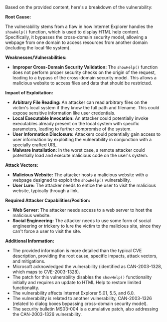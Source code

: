 Based on the provided content, here's a breakdown of the vulnerability:

**Root Cause:**

The vulnerability stems from a flaw in how Internet Explorer handles the `showHelp()` function, which is used to display HTML help content. Specifically, it bypasses the cross-domain security model, allowing a webpage from one domain to access resources from another domain (including the local file system).

**Weaknesses/Vulnerabilities:**

*   **Improper Cross-Domain Security Validation:** The `showHelp()` function does not perform proper security checks on the origin of the request, leading to a bypass of the cross-domain security model. This allows a malicious website to access files and data that should be restricted.

**Impact of Exploitation:**

*   **Arbitrary File Reading:** An attacker can read arbitrary files on the victim's local system if they know the full path and filename. This could expose sensitive information like user credentials.
*   **Local Executable Invocation:** An attacker could potentially invoke executables already present on the local system with specific parameters, leading to further compromise of the system.
*   **User Information Disclosure:** Attackers could potentially gain access to user information by exploiting the vulnerability in conjunction with a specially crafted URL.
*   **Malware Installation:** In the worst case, a remote attacker could potentially load and execute malicious code on the user's system.

**Attack Vectors:**

*   **Malicious Website:** The attacker hosts a malicious website with a webpage designed to exploit the `showHelp()` vulnerability.
*   **User Lure:** The attacker needs to entice the user to visit the malicious website, typically through a link.

**Required Attacker Capabilities/Position:**

*   **Web Server:** The attacker needs access to a web server to host the malicious website.
*   **Social Engineering:** The attacker needs to use some form of social engineering or trickery to lure the victim to the malicious site, since they can't force a user to visit the site.

**Additional Information:**

*   The provided information is more detailed than the typical CVE description, providing the root cause, specific impacts, attack vectors, and mitigations.
*   Microsoft acknowledged the vulnerability (identified as CAN-2003-1328, which maps to CVE-2003-1328).
*   The patch for this vulnerability disables the `showHelp()` functionality initially and requires an update to HTML Help to restore limited functionality.
*   The vulnerability affects Internet Explorer 5.01, 5.5, and 6.0.
*   The vulnerability is related to another vulnerability, CAN-2003-1326 (related to dialog boxes bypassing cross-domain security model).
*   The security bulletin MS03-004 is a cumulative patch, also addressing the CAN-2003-1326 vulnerability.